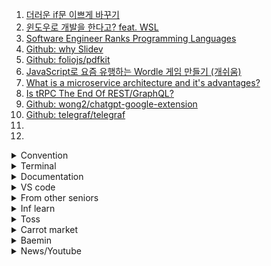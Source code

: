 1. [더러운 if문 이쁘게 바꾸기](https://youtu.be/PAR60O5aXTA)
1. [윈도우로 개발을 한다고? feat. WSL](https://youtu.be/7eVG4o8mS_I)
1. [Software Engineer Ranks Programming Languages](https://youtu.be/6FEYcBPBGOk)
1. [Github: why Slidev](https://sli.dev/guide/why.html)
1. [Github: foliojs/pdfkit](https://github.com/foliojs/pdfkit)
1. [JavaScript로 요즘 유행하는 Wordle 게임 만들기 (개쉬움)](https://youtu.be/npvrAzxgTOQ)
1. [What is a microservice architecture and it's advantages?](https://youtu.be/qYhRvH9tJKw)
1. [Is tRPC The End Of REST/GraphQL?](https://youtu.be/lxnPMB0Jc7E)
1. [Github: wong2/chatgpt-google-extension](https://github.com/wong2/chatgpt-google-extension)
1. [Github: telegraf/telegraf](https://github.com/telegraf/telegraf)
1. []()
1. []()

<details>
<summary>Convention</summary>

1. [Github: conventional-changelog/commitlint](https://github.com/conventional-changelog/commitlint)
1. [Github: stylelint/stylelint](https://github.com/stylelint/stylelint)
1. [효율적인 커밋 메세지 관리를 위한 Conventional Commits 적용하기](https://blog.flynnpark.dev/13)

</details>

<details>
<summary>Terminal</summary>

1. [github: faressoft/terminalizer](https://github.com/faressoft/terminalizer#installation)
1. [github: julienXX/terminal-notifier](https://github.com/julienXX/terminal-notifier)
1. [github: LazoCoder/Pokemon-Terminal](https://github.com/LazoCoder/Pokemon-Terminal)
1. [Warp Terminal - Sharing with a permalink](https://youtube.com/shorts/3Eemih6oa-0?feature=share)
1. [New _incredible_ mac OS terminal! (warp + starship + zsh)](https://youtu.be/NfggT5enF4o)
1. [charmbracelet/lipgloss](https://github.com/charmbracelet/lipgloss)
1. [Github: chalk/chalk](https://github.com/chalk/chalk)

</details>

<details>
<summary>Documentation</summary>

1. [Read the Docs tutorial¶](https://docs.readthedocs.io/en/stable/tutorial/)
1. [jsdoc/jsdoc](https://github.com/jsdoc/jsdoc)
1. [Gitbook - Walkthrough Tutorial](https://youtu.be/-RfWmoXE3z4)

</details>

<details>
<summary>VS code</summary>

1. [코딩시간을 절반으로 줄여주는 VSCode 9개 기능](https://youtu.be/mh-0twurNRE)
1. [Command Palette Magic 🪄 #vscode #coding #programming](https://youtube.com/shorts/LneOFLTH40Y?feature=share)

</details>

<details>
<summary>From other seniors</summary>

1. [오제이 튜브 - 좌절의 늪에서 빠져나오는 법](https://youtu.be/dPea5wnNTBY)
1. [포프 TV - 예민하다 못해 까탈스런 동료를 두면 좋은 점](https://youtu.be/f3uXSVXwK-M)
1. [링크드인 - 1인 개발자 전성시대](https://www.linkedin.com/posts/jehokim_1%EC%9D%B8-%EA%B0%9C%EB%B0%9C%EC%9E%90-%EC%A0%84%EC%84%B1%EC%8B%9C%EB%8C%80-activity-6975649975296802816-JbPI/?utm_source=share&utm_medium=member_android)
1. [정상우 - 개발자의 연봉 상승 모멘텀, 그리고 환상](https://pronist.dev/127)
1. [개발바닥 - 개발자들의 연봉이 공개된 세상](https://youtu.be/8g-f37hLe74)
1. [치얼스 헤나 - 테스트 코드 잘 짜는 프로그래머는 이걸 잘합니다](https://youtu.be/VygGrcq0VX0)
1. [흔한 신입개발자의 해고각 실수. 100%실화 역대급 썰 푼다...](https://youtu.be/v0SGkVi9hlA)
1. [컴공 선배 - 신입 때 실수하고 퇴사각 다들 재잖아요 | 신입 | 개발자 | 산업기능요원 | 군대 | 소마 | 스타트업 | 대기업 | 글로벌 |](https://youtu.be/VHZQNPxBdkk)
1. [치얼스 헤나 - 생계형 프리랜서 개발자의 솔직한 이야기. 일, 사람, 돈..](https://youtu.be/P0xprK7bOtA)
1. []()
1. []()
1. []()

</details>

<details>
<summary>Inf learn</summary>

1. [[토크콘서트] 주니어 개발자의 대나무숲 | 인프콘 2022](https://youtu.be/plm_SoswYDY)
2. [Rust 크로스 플랫폼 프로그래밍 | 인프콘 2022](https://youtu.be/V6TR2FeCK5c)
3. [나와 팀을 성장시키는 리뷰들 - 코드 리뷰만 리뷰가 아니라니까? | 인프콘 2022](https://youtu.be/V6TR2FeCK5c)

</details>

<details>
<summary>Toss</summary>

1. [토스ㅣSLASH 21 - Micro-frontend React, 점진적으로 도입하기](https://youtu.be/DHPeeEvDbdo)
2. [토스ㅣSLASH - 토스뱅크 데이터 설계사상](https://youtu.be/KoLObZ9A3Kc)
3. [토스ㅣSLASH 21 - JavaScript Bundle Diet](https://youtu.be/EP7g5R-7zwM)
4. [토스ㅣSLASH 21 - 토스 서비스를 구성하는 서버 기술](https://youtu.be/YBXFRSAXScs)
5. [토스ㅣSLASH 22 - 토스증권 실시간 시세 적용기](https://youtu.be/WKYE-QtzO6g)
6. [토스ㅣSLASH 22 - 토스에서는 테이블 정보를 어떻게 관리하나요?](https://youtu.be/KUskYwqtPZM)

</details>

<details>
<summary>Carrot market</summary>

1. [Youtube all playlists](https://www.youtube.com/playlist?list=UULFwNwSGlLJNZTatOnE2t33tg)
1. [당근마켓 성장에 따른 협업의 변화는 진행 중 (당근마켓 CTO 정창훈)](https://youtu.be/SOplyIoUvbA)

</details>

<details>
<summary>Baemin</summary>

1. [원하는 곳 어디서든 일할 수 있다면](https://story.baemin.com/5488/)

</details>

<details>
<summary>News/Youtube</summary>

1. [윈도우는 정품으로 사 쓰세요...제발..... / [오목교 전자상가 EP.30] 스브스뉴스](https://youtu.be/vggmU7Kanck)
1. [구글에 도전장 내민 AI 검색엔진, 'You.com'](https://yozm.wishket.com/magazine/detail/1885/)
1. [“진짜친구 50명만 모여라”… 메타버스 앱 ‘본디’, 폐쇄성 무기로 인기](https://biz.chosun.com/it-science/ict/2023/02/13/EH7F4DCWAREXBCGOWE4M5V5J7A/)
1. [챗GPT, 과제에 쓸 때 주의할 것 알려드림](https://youtube.com/shorts/fC1YMwFkwcc?feature=share)
1. [챗GPT로 3분만에 영상 제작 | 10만 구독자 모으는 법 | 시, 소설 쓰기 - AI부업시대 - 챗GPT 사용법, 한계?](https://youtu.be/_NfFL5aNnZg)
1. []()

</details>
